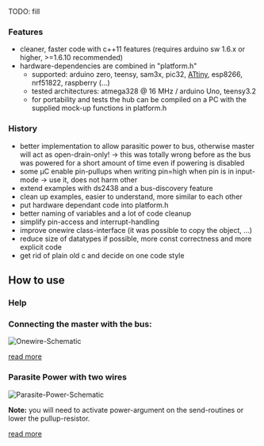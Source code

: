 TODO: fill 

### Features
- cleaner, faster code with c++11 features (requires arduino sw 1.6.x or higher, >=1.6.10 recommended)
- hardware-dependencies are combined in "platform.h"
   - supported: arduino zero, teensy, sam3x, pic32, [ATtiny](https://github.com/damellis/attiny), esp8266, nrf51822, raspberry (...)
   - tested architectures: atmega328 @ 16 MHz / arduino Uno, teensy3.2
   - for portability and tests the hub can be compiled on a PC with the supplied mock-up functions in platform.h
### History
- better implementation to allow parasitic power to bus, otherwise master will act as open-drain-only! -> this was totally wrong before as the bus was powered for a short amount of time even if powering is disabled
- some µC enable pin-pullups when writing pin=high when pin is in input-mode -> use it, does not harm other
- extend examples with ds2438 and a bus-discovery feature
- clean up examples, easier to understand, more similar to each other
- put hardware dependant code into platform.h
- better naming of variables and a lot of code cleanup
- simplify pin-access and interrupt-handling
- improve onewire class-interface (it was possible to copy the object, ...) 
- reduce size of datatypes if possible, more const correctness and more explicit code
- get rid of plain old c and decide on one code style

## How to use

### Help

### Connecting the master with the bus: 

![Onewire-Schematic](http://wiki.lvl1.org/images/1/15/Onewire.gif)

[read more](http://wiki.lvl1.org/DS1820_Temp_sensor)

### Parasite Power with two wires

![Parasite-Power-Schematic](http://i.stack.imgur.com/0MeGL.jpg)

**Note:** you will need to activate power-argument on the send-routines or lower the pullup-resistor.

[read more](http://electronics.stackexchange.com/questions/193300/digital-ic-that-draws-power-from-data-pins)
